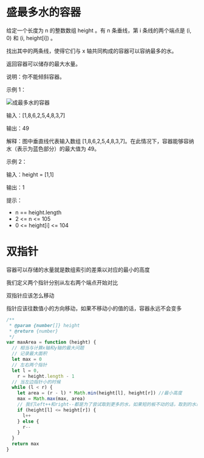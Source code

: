 # 盛最多水的容器

给定一个长度为 n 的整数数组 height 。有 n 条垂线，第 i 条线的两个端点是 (i, 0) 和 (i, height[i]) 。

找出其中的两条线，使得它们与 x 轴共同构成的容器可以容纳最多的水。

返回容器可以储存的最大水量。

说明：你不能倾斜容器。

示例 1：

![成最多水的容器](./question_11.jpg)

输入：[1,8,6,2,5,4,8,3,7]

输出：49

解释：图中垂直线代表输入数组 [1,8,6,2,5,4,8,3,7]。在此情况下，容器能够容纳水（表示为蓝色部分）的最大值为 49。

示例 2：

输入：height = [1,1]

输出：1

提示：

- n == height.length
- 2 <= n <= 105
- 0 <= height[i] <= 104

# 双指针

容器可以存储的水量就是数组索引的差乘以对应的最小的高度

我们定义两个指针分别从左右两个端点开始对比

双指针应该怎么移动

指针应该往数值小的方向移动，如果不移动小的值的话，容器永远不会变多

```js
/**
 * @param {number[]} height
 * @return {number}
 */
var maxArea = function (height) {
  // 相当与计算x轴和y轴的最大问题
  // 记录最大面积
  let max = 0
  // 左右两个指针
  let l = 0,
    r = height.length - 1
  // 当左边指针小的时候
  while (l < r) {
    let area = (r - l) * Math.min(height[l], height[r]) //最小高度
    max = Math.max(max, area)
    // 我们left++和right--都是为了尝试取到更多的水，如果短的板不动的话，取到的水永远不会比上次多。
    if (height[l] <= height[r]) {
      l++
    } else {
      r--
    }
  }
  return max
}
```
